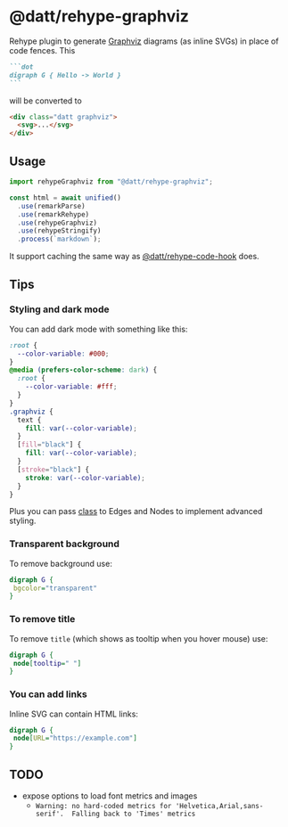 # @datt/rehype-graphviz

Rehype plugin to generate [Graphviz](https://graphviz.org/) diagrams (as inline SVGs) in place of code fences. This

````md
```dot
digraph G { Hello -> World }
```
````

will be converted to

```html
<div class="datt graphviz">
  <svg>...</svg>
</div>
```

## Usage

```js
import rehypeGraphviz from "@datt/rehype-graphviz";

const html = await unified()
  .use(remarkParse)
  .use(remarkRehype)
  .use(rehypeGraphviz)
  .use(rehypeStringify)
  .process(`markdown`);
```

It support caching the same way as [@datt/rehype-code-hook](/packages/rehype-code-hook/) does.

## Tips

### Styling and dark mode

You can add dark mode with something like this:

```css
:root {
  --color-variable: #000;
}
@media (prefers-color-scheme: dark) {
  :root {
    --color-variable: #fff;
  }
}
.graphviz {
  text {
    fill: var(--color-variable);
  }
  [fill="black"] {
    fill: var(--color-variable);
  }
  [stroke="black"] {
    stroke: var(--color-variable);
  }
}
```

Plus you can pass [class](https://graphviz.org/docs/attrs/class/) to Edges and Nodes to implement advanced styling.

### Transparent background

To remove background use:

```dot
digraph G {
 bgcolor="transparent"
}
```

### To remove title

To remove `title` (which shows as tooltip when you hover mouse) use:

```dot
digraph G {
 node[tooltip=" "]
}
```

### You can add links

Inline SVG can contain HTML links:

```dot
digraph G {
 node[URL="https://example.com"]
}
```

## TODO

- expose options to load font metrics and images
  - `Warning: no hard-coded metrics for 'Helvetica,Arial,sans-serif'.  Falling back to 'Times' metrics`
